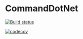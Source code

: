 # CommandDotNet

[![Build status](https://ci.appveyor.com/api/projects/status/0q3laab22dy66sm7/branch/master?svg=true)](https://ci.appveyor.com/project/bilal-fazlani/commanddotnet/branch/master)


[![codecov](https://codecov.io/gh/bilal-fazlani/CommandDotNet/branch/master/graph/badge.svg)](https://codecov.io/gh/bilal-fazlani/CommandDotNet)
